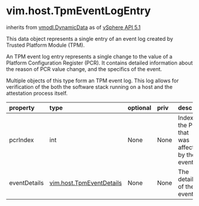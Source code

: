 vim.host.TpmEventLogEntry
=========================
inherits from [vmodl.DynamicData](docs/vmodl.DynamicData.md)
as of [vSphere API 5.1](vim.version.md#vim.version.version8)


This data object represents a single entry of an event log created by   Trusted Platform Module (TPM).   <p />   An TPM event log entry represents a single change to the value of   a Platform Configuration Register (PCR). It contains detailed information   about the reason of PCR value change, and the specifics of the event.   <p />   Multiple objects of this type form an TPM event log. This log allows for   verification of the both the software stack running on a host and the attestation   process itself.

| property | type | optional | priv | desc |
|:---------|:-----|:---------|:-----|:-----|
| pcrIndex | int | None | None | Index of the PCR that was affected by the event. |
| eventDetails | [vim.host.TpmEventDetails](vim.host.TpmEventDetails.md "vim.host.TpmEventDetails") | None | None | The details of the event. |


